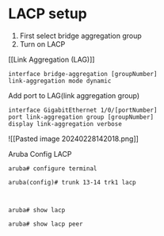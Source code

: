 # LACP setup
1. First select bridge aggregation group
2. Turn on LACP

[[Link Aggregation (LAG)]]
```
interface bridge-aggregation [groupNumber]
link-aggregation mode dynamic
```

Add port to LAG(link aggregation group)
```
interface GigabitEthernet 1/0/[portNumber]
port link-aggregation group [groupNumber]
display link-aggregation verbose
```
![[Pasted image 20240228142018.png]]

Aruba Config LACP
```
aruba# configure terminal

aruba(config)# trunk 13-14 trk1 lacp

  

aruba# show lacp

aruba# show lacp peer
```